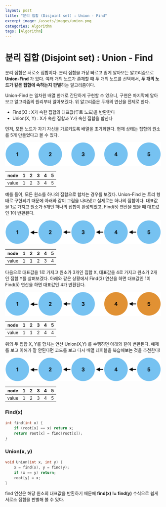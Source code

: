 ```yaml
---
layout: post
title: "분리 집합 (Disjoint set) : Union - Find"
excerpt_image: /assets/images/union.png
categories: Algorithm
tags: [Algorithm]
---
```


# 분리 집합 (Disjoint set) : Union - Find

분리 집합은 서로소 집합이다. 분리 집합을 가장 빠르고 쉽게 알아보는 알고리즘으로 **Union-Find** 가 있다. 여러 개의 노드가 존재할 때 두 개의 노드를 선택해서, **두 개의 노드가 같은 집합에 속하는지 판별**하는 알고리즘이다.

Union-Find 는 일차원 배열 한개로 간단하게 구현할 수 있으니, 구현은 마지막에 알아보고 알고리즘의 원리부터 알아보겠다. 위 알고리즘은 두개의 연산을 전제로 한다.

- Find(X) : X가 속한 집합의 대표값(루트 노드)을 반환한다
- Union(X, Y) : X가 속한 집합과 Y가 속한 집합을 합친다

먼저, 모든 노드가 자기 자신을 가르키도록 배열을 초기화한다. 현재 상태는 집합의 원소를 5개 만들었다고 볼 수 있다.

![Untitled](/assets/images/union.png)

| node | 1 | 2 | 3 | 4 | 5 |
| --- | --- | --- | --- | --- | --- |
| value | 1 | 2 | 3 | 4 | 5 |

예를 들어, 모든 원소를 하나의 집합으로 합치는 경우를 보겠다. Union-Find 는 트리 형태로 구현되기 때문에 아래와 같이 그림을 나타냈고 실제로는 하나의 집합이다. 대표값을 1로 가지고 원소가 5개인 하나의 집합이 완성되었고, Find(5) 연산을 했을 때 대표값인 1이 반환된다.

![Untitled](/assets/images/union-1.png)

| node | 1 | 2 | 3 | 4 | 5 |
| --- | --- | --- | --- | --- | --- |
| value | 1 | 1 | 2 | 3 | 4 |

다음으로 대표값을 1로 가지고 원소가 3개인 집합 X, 대표값을 4로 가지고 원소가 2개인 집합 Y를 살펴보겠다. 아래와 같은 상황에서 Find(3) 연산을 하면 대표값인 1이 Find(5) 연산을 하면 대표값인 4가 반환된다.

![Untitled](/assets/images/union-2.png)

| node | 1 | 2 | 3 | 4 | 5 |
| --- | --- | --- | --- | --- | --- |
| value | 1 | 1 | 2 | 4 | 4 |

위의 두 집합 X, Y를 합치는 연산 Union(X,Y) 를 수행하면 아래와 같이 변환된다. 예제를 보고 이해가 잘 안된다면 코드를 보고 다시 배열 테이블을 복습해보는 것을 추천한다!

![Untitled](/assets/images/union-1.png)

| node | 1 | 2 | 3 | 4 | 5 |
| --- | --- | --- | --- | --- | --- |
| value | 1 | 2 | 3 | 4 | 5 |

### Find(x)

```cpp
int find(int x) {
    if (root[x] == x) return x;
    return root[x] = find(root[x]);
}
```

### Union(x, y)

```cpp
void Union(int x, int y) {
    x = find(x), y = find(y);
    if (x == y) return;
    root[y] = x;
}
```

find 연산은 해당 원소의 대표값을 반환하기 때문에 **find(x) != find(y)** 수식으로 쉽게 서로소 집합을 판별해 볼 수 있다.